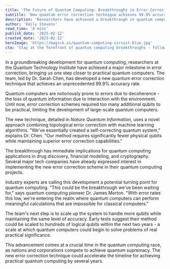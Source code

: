 ```yaml
---
title: 'The Future of Quantum Computing: Breakthroughs in Error Correction'
subtitle: 'New quantum error correction technique achieves 99.9% accuracy'
description: 'Researchers have achieved a breakthrough in quantum computing error correction, reaching 99.9% accuracy with a novel technique that combines topological error correction with machine learning algorithms. This development could accelerate the timeline for practical quantum computers by several years.'
author: 'Emily Stevens'
read_time: '8 mins'
publish_date: '2025-02-12'
created_date: '2025-02-12'
heroImage: 'https://magick.ai/quantum-computing-circuit-blue.jpg'
cta: 'Stay at the forefront of quantum computing breakthroughs - follow us on LinkedIn for daily updates on revolutionary tech developments that are shaping our future.'
---
```


In a groundbreaking development for quantum computing, researchers at the Quantum Technology Institute have achieved a major milestone in error correction, bringing us one step closer to practical quantum computers. The team, led by Dr. Sarah Chen, has developed a new quantum error correction technique that achieves an unprecedented 99.9% accuracy rate.

Quantum computers are notoriously prone to errors due to decoherence - the loss of quantum information due to interaction with the environment. Until now, error correction schemes required too many additional qubits to be practical, limiting the development of large-scale quantum computers.

The new technique, detailed in *Nature Quantum Information*, uses a novel approach combining topological error correction with machine learning algorithms. "We've essentially created a self-correcting quantum system," explains Dr. Chen. "Our method requires significantly fewer physical qubits while maintaining superior error correction capabilities."

The breakthrough has immediate implications for quantum computing applications in drug discovery, financial modeling, and cryptography. Several major tech companies have already expressed interest in implementing the new error correction scheme in their quantum computing projects.

Industry experts are calling this development a potential turning point for quantum computing. "This could be the breakthrough we've been waiting for," says quantum computing pioneer Dr. James Morton. "With error rates this low, we're entering the realm where quantum computers can perform meaningful calculations that are impossible for classical computers."

The team's next step is to scale up the system to handle more qubits while maintaining the same level of accuracy. Early tests suggest their method could be scaled to hundreds of logical qubits within the next two years - a scale at which quantum computers could begin to solve problems of real practical significance.

This advancement comes at a crucial time in the quantum computing race, as nations and corporations compete to achieve quantum supremacy. The new error correction technique could accelerate the timeline for achieving practical quantum computing by several years.
